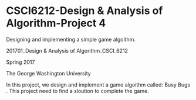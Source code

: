 # CSCI6212-Design & Analysis of Algorithm-Project 4

Designing and implementing a simple game algoithm.

201701_Design & Analysis of Algorithm_CSCI_6212

Spring 2017

The George Washington University

In this project, we design and implement a game algoithm called: Busy Bugs . This project need to find a sloution to complete the game.
